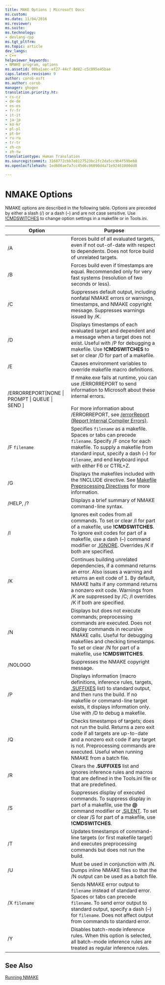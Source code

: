 ```yaml
---
title: MAKE Options | Microsoft Docs
ms.custom: 
ms.date: 11/04/2016
ms.reviewer: 
ms.suite: 
ms.technology:
- devlang-cpp
ms.tgt_pltfrm: 
ms.topic: article
dev_langs:
- C++
helpviewer_keywords:
- NMAKE program, options
ms.assetid: 00ba1aec-ef27-44cf-8d82-c5c095e45bae
caps.latest.revision: 9
author: corob-msft
ms.author: corob
manager: ghogen
translation.priority.ht:
- cs-cz
- de-de
- es-es
- fr-fr
- it-it
- ja-jp
- ko-kr
- pl-pl
- pt-br
- ru-ru
- tr-tr
- zh-cn
- zh-tw
translationtype: Human Translation
ms.sourcegitcommit: 3168772cbb7e8127523bc2fc2da5cc9b4f59beb8
ms.openlocfilehash: 1ed606ae7a7cc45d6c06090d4a71e92461000dd8

---
```

# NMAKE Options
NMAKE options are described in the following table. Options are preceded by either a slash (/) or a dash (–) and are not case sensitive. Use [!CMDSWITCHES](../build/makefile-preprocessing-directives.md) to change option settings in a makefile or in Tools.ini.  
  
|Option|Purpose|  
|------------|-------------|  
|/A|Forces build of all evaluated targets, even if not out-of-date with respect to dependents. Does not force build of unrelated targets.|  
|/B|Forces build even if timestamps are equal. Recommended only for very fast systems (resolution of two seconds or less).|  
|/C|Suppresses default output, including nonfatal NMAKE errors or warnings, timestamps, and NMAKE copyright message. Suppresses warnings issued by /K.|  
|/D|Displays timestamps of each evaluated target and dependent and a message when a target does not exist. Useful with /P for debugging a makefile. Use **!CMDSWITCHES** to set or clear /D for part of a makefile.|  
|/E|Causes environment variables to override makefile macro definitions.|  
|/ERRORREPORT[NONE &#124; PROMPT &#124; QUEUE &#124; SEND ]|If nmake.exe fails at runtime, you can use /ERRORREPORT to send information to Microsoft about these internal errors.<br /><br /> For more information about /ERRORREPORT, see [/errorReport (Report Internal Compiler Errors)](../build/reference/errorreport-report-internal-compiler-errors.md).|  
|/F `filename`|Specifies `filename` as a makefile. Spaces or tabs can precede `filename`. Specify /F once for each makefile. To supply a makefile from standard input, specify a dash (–) for `filename`, and end keyboard input with either F6 or CTRL+Z.|  
|/G|Displays the makefiles included with the !INCLUDE directive.  See [Makefile Preprocessing Directives](../build/makefile-preprocessing-directives.md) for more information.|  
|/HELP, /?|Displays a brief summary of NMAKE command-line syntax.|  
|/I|Ignores exit codes from all commands. To set or clear /I for part of a makefile, use **!CMDSWITCHES**. To ignore exit codes for part of a makefile, use a dash (–) command modifier or [.IGNORE](../build/dot-directives.md). Overrides /K if both are specified.|  
|/K|Continues building unrelated dependencies, if a command returns an error. Also issues a warning and returns an exit code of 1. By default, NMAKE halts if any command returns a nonzero exit code. Warnings from /K are suppressed by /C; /I overrides /K if both are specified.|  
|/N|Displays but does not execute commands; preprocessing commands are executed. Does not display commands in recursive NMAKE calls. Useful for debugging makefiles and checking timestamps. To set or clear /N for part of a makefile, use **!CMDSWITCHES**.|  
|/NOLOGO|Suppresses the NMAKE copyright message.|  
|/P|Displays information (macro definitions, inference rules, targets, [.SUFFIXES](../build/dot-directives.md) list) to standard output, and then runs the build. If no makefile or command-line target exists, it displays information only. Use with /D to debug a makefile.|  
|/Q|Checks timestamps of targets; does not run the build. Returns a zero exit code if all targets are up-to-date and a nonzero exit code if any target is not. Preprocessing commands are executed. Useful when running NMAKE from a batch file.|  
|/R|Clears the **.SUFFIXES** list and ignores inference rules and macros that are defined in the Tools.ini file or that are predefined.|  
|/S|Suppresses display of executed commands. To suppress display in part of a makefile, use the **@** command modifier or [.SILENT](../build/dot-directives.md). To set or clear /S for part of a makefile, use **!CMDSWITCHES**.|  
|/T|Updates timestamps of command-line targets (or first makefile target) and executes preprocessing commands but does not run the build.|  
|/U|Must be used in conjunction with /N. Dumps inline NMAKE files so that the /N output can be used as a batch file.|  
|/X `filename`|Sends NMAKE error output to `filename` instead of standard error. Spaces or tabs can precede `filename`. To send error output to standard output, specify a dash (–) for `filename`. Does not affect output from commands to standard error.|  
|/Y|Disables batch-mode inference rules. When this option is selected, all batch-mode inference rules are treated as regular inference rules.|  
  
## See Also  
 [Running NMAKE](../build/running-nmake.md)


<!--HONumber=Jan17_HO1-->


